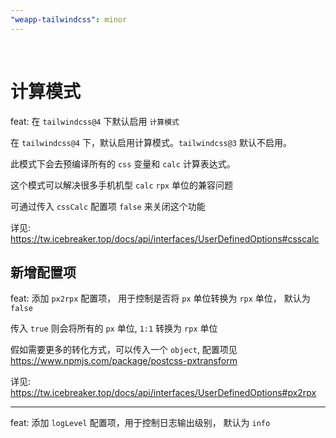 ```yaml
---
"weapp-tailwindcss": minor
---
```


<br/>



# 计算模式

feat: 在 `tailwindcss@4` 下默认启用 `计算模式`

在 `tailwindcss@4` 下，默认启用计算模式。`tailwindcss@3` 默认不启用。 

此模式下会去预编译所有的 `css` 变量和 `calc` 计算表达式。

这个模式可以解决很多手机机型 `calc` `rpx` 单位的兼容问题

可通过传入 `cssCalc` 配置项 `false` 来关闭这个功能

详见: https://tw.icebreaker.top/docs/api/interfaces/UserDefinedOptions#csscalc

## 新增配置项

feat: 添加 `px2rpx` 配置项， 用于控制是否将 `px` 单位转换为 `rpx` 单位， 默认为 `false`

传入 `true` 则会将所有的 `px` 单位, `1:1` 转换为 `rpx` 单位

假如需要更多的转化方式，可以传入一个 `object`, 配置项见 https://www.npmjs.com/package/postcss-pxtransform

详见: https://tw.icebreaker.top/docs/api/interfaces/UserDefinedOptions#px2rpx

---

feat: 添加 `logLevel` 配置项，用于控制日志输出级别， 默认为 `info`